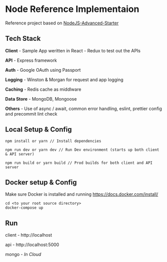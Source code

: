 # Node Reference Implementaion

Reference project based on [NodeJS-Advanced-Starter](https://github.com/StephenGrider/AdvancedNodeStarter)

## Tech Stack

**Client** - Sample App weritten in React - Redux to test out the APIs

**API** - Express framework

**Auth** - Google OAuth using Passport

**Logging** - Winston & Morgan for request and app logging

**Caching** - Redis cache as middlware

**Data Store** - MongoDB, Mongoose

**Others** - Use of async / await, common error handling, eslint, prettier config and precommit lint check

## Local Setup & Config

```shell
npm install or yarn // Install dependencies

npm run dev or yarn dev // Run Dev environment (starts up both client & API server)

npm run build or yarn build // Prod builds for both client and API server
```

## Docker setup & Config

Make sure Docker is installed and running https://docs.docker.com/install/

```shell
cd <to your root source directory>
docker-compose up
```

## Run

client - http://localhost

api - http://localhost:5000

mongo - _In Cloud_
